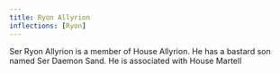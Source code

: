 ```yaml
---
title: Ryon Allyrion
inflections: [Ryon]
---
```


Ser Ryon Allyrion is a member of House Allyrion. He has a bastard son named Ser Daemon Sand. He is associated with House Martell


